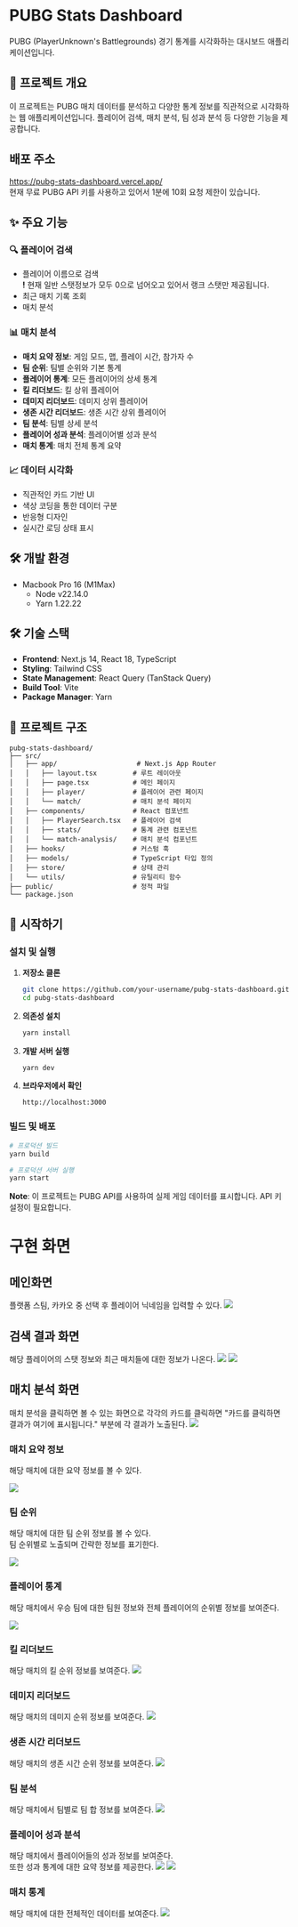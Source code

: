 # PUBG Stats Dashboard

PUBG (PlayerUnknown's Battlegrounds) 경기 통계를 시각화하는 대시보드 애플리케이션입니다.

## 🎯 프로젝트 개요

이 프로젝트는 PUBG 매치 데이터를 분석하고 다양한 통계 정보를 직관적으로 시각화하는 웹 애플리케이션입니다. 플레이어 검색, 매치 분석, 팀 성과 분석 등 다양한 기능을 제공합니다.

## 배포 주소

https://pubg-stats-dashboard.vercel.app/  
현재 무료 PUBG API 키를 사용하고 있어서 1분에 10회 요청 제한이 있습니다.

## ✨ 주요 기능

### 🔍 플레이어 검색

- 플레이어 이름으로 검색  
   **!** 현재 일반 스탯정보가 모두 0으로 넘어오고 있어서 랭크 스탯만 제공됩니다.
- 최근 매치 기록 조회
- 매치 분석

### 📊 매치 분석

- **매치 요약 정보**: 게임 모드, 맵, 플레이 시간, 참가자 수
- **팀 순위**: 팀별 순위와 기본 통계
- **플레이어 통계**: 모든 플레이어의 상세 통계
- **킬 리더보드**: 킬 상위 플레이어
- **데미지 리더보드**: 데미지 상위 플레이어
- **생존 시간 리더보드**: 생존 시간 상위 플레이어
- **팀 분석**: 팀별 상세 분석
- **플레이어 성과 분석**: 플레이어별 성과 분석
- **매치 통계**: 매치 전체 통계 요약

### 📈 데이터 시각화

- 직관적인 카드 기반 UI
- 색상 코딩을 통한 데이터 구분
- 반응형 디자인
- 실시간 로딩 상태 표시

## 🛠 개발 환경

- Macbook Pro 16 (M1Max)
  - Node v22.14.0
  - Yarn 1.22.22

## 🛠 기술 스택

- **Frontend**: Next.js 14, React 18, TypeScript
- **Styling**: Tailwind CSS
- **State Management**: React Query (TanStack Query)
- **Build Tool**: Vite
- **Package Manager**: Yarn

## 📁 프로젝트 구조

```
pubg-stats-dashboard/
├── src/
│   ├── app/                    # Next.js App Router
│   │   ├── layout.tsx         # 루트 레이아웃
│   │   ├── page.tsx           # 메인 페이지
│   │   ├── player/            # 플레이어 관련 페이지
│   │   └── match/             # 매치 분석 페이지
│   ├── components/            # React 컴포넌트
│   │   ├── PlayerSearch.tsx   # 플레이어 검색
│   │   ├── stats/             # 통계 관련 컴포넌트
│   │   └── match-analysis/    # 매치 분석 컴포넌트
│   ├── hooks/                 # 커스텀 훅
│   ├── models/                # TypeScript 타입 정의
│   ├── store/                 # 상태 관리
│   └── utils/                 # 유틸리티 함수
├── public/                    # 정적 파일
└── package.json
```

## 🚀 시작하기

### 설치 및 실행

1. **저장소 클론**

   ```bash
   git clone https://github.com/your-username/pubg-stats-dashboard.git
   cd pubg-stats-dashboard
   ```

2. **의존성 설치**

   ```bash
   yarn install
   ```

3. **개발 서버 실행**

   ```bash
   yarn dev
   ```

4. **브라우저에서 확인**
   ```
   http://localhost:3000
   ```

### 빌드 및 배포

```bash
# 프로덕션 빌드
yarn build

# 프로덕션 서버 실행
yarn start
```

**Note**: 이 프로젝트는 PUBG API를 사용하여 실제 게임 데이터를 표시합니다. API 키 설정이 필요합니다.

# 구현 화면

## 메인화면

플랫폼 스팀, 카카오 중 선택 후 플레이어 닉네임을 입력할 수 있다.
<img src="img/1.png"/>

## 검색 결과 화면

해당 플레이어의 스탯 정보와 최근 매치들에 대한 정보가 나온다.
<img src="img/2.png"/>
<img src="img/3.png"/>

## 매치 분석 화면

매치 분석을 클릭하면 볼 수 있는 화면으로 각각의 카드를 클릭하면 "카드를 클릭하면 결과가 여기에 표시됩니다." 부분에 각 결과가 노출된다.
<img src="img/4.png"/>

### 매치 요약 정보

해당 매치에 대한 요약 정보를 볼 수 있다.

<img src="img/5.png"/>

### 팀 순위

해당 매치에 대한 팀 순위 정보를 볼 수 있다.  
팀 순위별로 노출되며 간략한 정보를 표기한다.

<img src="img/6.png"/>

### 플레이어 통계

해당 매치에서 우승 팀에 대한 팀원 정보와 전체 플레이어의 순위별 정보를 보여준다.

<img src="img/7.png"/>

### 킬 리더보드

해당 매치의 킬 순위 정보를 보여준다.
<img src="img/8.png"/>

### 데미지 리더보드

해당 매치의 데미지 순위 정보를 보여준다.
<img src="img/9.png"/>

### 생존 시간 리더보드

해당 매치의 생존 시간 순위 정보를 보여준다.
<img src="img/10.png"/>

### 팀 분석

해당 매치에서 팀별로 팀 합 정보를 보여준다.
<img src="img/11.png"/>

### 플레이어 성과 분석

해당 매치에서 플레이어들의 성과 정보를 보여준다.  
또한 성과 통계에 대한 요약 정보를 제공한다.
<img src="img/12.png"/>
<img src="img/13.png"/>

### 매치 통계

해당 매치에 대한 전체적인 데이터를 보여준다.
<img src="img/14.png"/>

